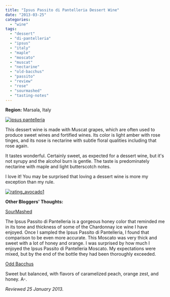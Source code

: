 ```yaml
---
title: "Ipsus Passito di Pantelleria Dessert Wine"
date: "2013-03-25"
categories: 
  - "wine"
tags: 
  - "dessert"
  - "di-pantelleria"
  - "ipsus"
  - "italy"
  - "maple"
  - "moscato"
  - "muscat"
  - "nectarine"
  - "old-bacchus"
  - "passito"
  - "review"
  - "rose"
  - "sourmashed"
  - "tasting-notes"
---
```


**Region:** Marsala, Italy

[![ipsus pantelleria](http://s3.amazonaws.com/thegourmez-wpmedia/2013/03/ipsus-pantelleria.jpg)](http://www.thegourmez.com/2013/03/ipsus-passito-di-pantelleria-dessert-wine/ipsus-pantelleria/)

This dessert wine is made with Muscat grapes, which are often used to produce sweet wines and fortified wines. Its color is light amber with rose tinges, and its nose is nectarine with subtle floral qualities including that rose again.

It tastes wonderful. Certainly sweet, as expected for a dessert wine, but it's not syrupy and the alcohol burn is gentle. The taste is predominately nectarine with maple and light butterscotch notes.

I love it! You may be surprised that loving a dessert wine is more my exception than my rule.

[![rating_avocado1](http://s3.amazonaws.com/thegourmez-wpmedia/2009/02/rating_avocado1.gif)](http://www.thegourmez.com/2009/02/restaurant-review-nanas-durham/rating_avocado1/)

**Other Bloggers' Thoughts:**

[SourMashed](http://sourmashed.com/2012/09/review-ipsus-passito-di-pantelleria-moscato/)

The Ipsus Passito di Pantelleria is a gorgeous honey color that reminded me in its tone and thickness of some of the Chardonnay ice wine I have enjoyed. Once I sampled the Ipsus Passito di Pantelleria, I found that comparison to be even more accurate. This Moscato was very thick and sweet with a lot of honey and orange. I was surprised by how much I enjoyed the Ipsus Passito di Pantelleria Moscato. My expectations were mixed, but by the end of the bottle they had been thoroughly exceeded.

[Odd Bacchus](http://oddbacchus.com/2011/12/delights-from-the-daughter-of-the-winds/)

Sweet but balanced, with flavors of caramelized peach, orange zest, and honey. A-.

_Reviewed 25 January 2013._
